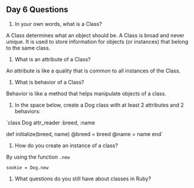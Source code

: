 ## Day 6 Questions

1. In your own words, what is a Class?

A Class determines what an object should be. A Class is broad and never unique. It is used to store information for objects (or instances) that belong to the same class.

1. What is an attribute of a Class?

An attribute is like a quality that is common to all instances of the Class.

1. What is behavior of a Class?

Behavior is like a method that helps manipulate objects of a class.

1. In the space below, create a Dog class with at least 2 attributes and 2 behaviors:

`class Dog
  attr_reader :breed, :name

  def initialize(breed, name)
    @breed  = breed
    @name   = name
  end`
1. How do you create an instance of a class?

By using the function `.new`
 
`sookie = Dog.new`

1. What questions do you still have about classes in Ruby?
